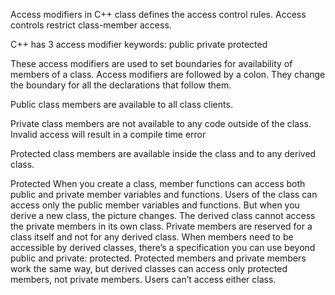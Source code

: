 Access modifiers in C++ class defines the access control rules.
Access controls restrict class-member access.

C++ has 3 access modifier keywords:
  public
  private
  protected

These access modifiers are used to set boundaries for availability of members of a class.
Access modifiers are followed by a colon.
They change the boundary for all the declarations that follow them.

Public class members are available to all class clients.

Private class members are not available to any code outside of the class. Invalid access will result in a compile time error

Protected class members are available inside the class and to any derived class.

Protected
When you create a class, member functions can access both public and private member variables and functions. Users of the class can access only the
public member variables and functions. But when you derive a new class,
the picture changes. The derived class cannot access the private members in
its own class. Private members are reserved for a class itself and not for any
derived class.
When members need to be accessible by derived classes, there’s a specification you can use beyond public and private: protected.
Protected members and private members work the same way, but derived
classes can access only protected members, not private members. Users
can’t access either class.

